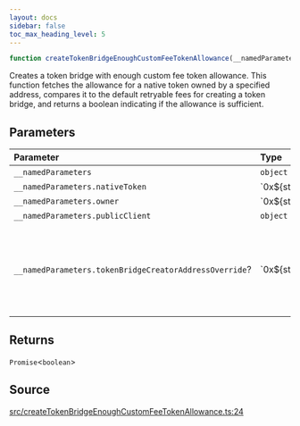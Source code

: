 ```yaml
---
layout: docs
sidebar: false
toc_max_heading_level: 5
---
```


```ts
function createTokenBridgeEnoughCustomFeeTokenAllowance(__namedParameters: object): Promise<boolean>
```

Creates a token bridge with enough custom fee token allowance. This function
fetches the allowance for a native token owned by a specified address,
compares it to the default retryable fees for creating a token bridge, and
returns a boolean indicating if the allowance is sufficient.

## Parameters

| Parameter | Type | Description |
| :------ | :------ | :------ |
| `__namedParameters` | `object` | - |
| `__namedParameters.nativeToken` | \`0x$\{string\}\` | - |
| `__namedParameters.owner` | \`0x$\{string\}\` | - |
| `__namedParameters.publicClient` | `object` | - |
| `__namedParameters.tokenBridgeCreatorAddressOverride`? | \`0x$\{string\}\` | Specifies a custom address for the TokenBridgeCreator. By default, the address will be automatically detected based on the provided chain. |

## Returns

`Promise`\<`boolean`\>

## Source

[src/createTokenBridgeEnoughCustomFeeTokenAllowance.ts:24](https://github.com/OffchainLabs/arbitrum-orbit-sdk/blob/9d5595a042e42f7d6b9af10a84816c98ea30f330/src/createTokenBridgeEnoughCustomFeeTokenAllowance.ts#L24)
